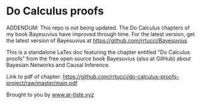 # Do Calculus proofs

ADDENDUM: This repo
is not being updated. The Do Calculus chapters of my book Bayesuvius have 
improved through time. For the latest version, 
get the latest version of
Bayesuvius at https://github.com/rrtucci/Bayesuvius

This is a standalone LaTex doc featuring the chapter entitled "Do Calculus proofs" from the free open source book Bayesuvius (also at GitHub) about Bayesian Networks and Causal Inference.

Link to pdf of chapter:
https://github.com/rrtucci/do-calculus-proofs-project/raw/master/main.pdf

Brought to you by www.ar-tiste.xyz